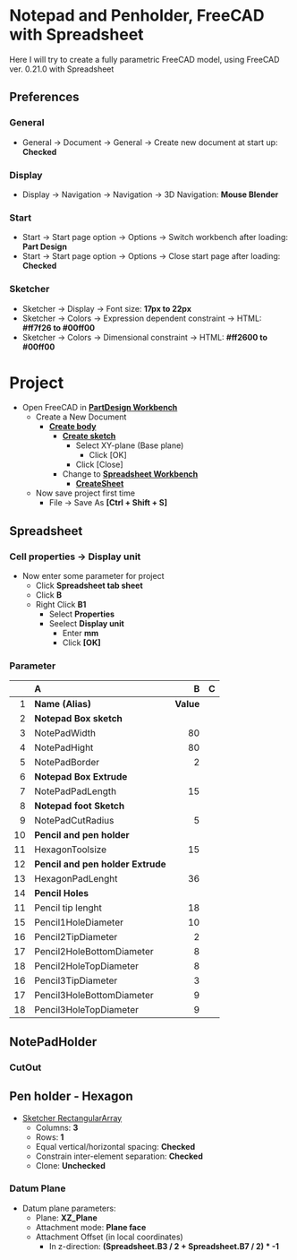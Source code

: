 # Notepad and Penholder, FreeCAD with Spreadsheet

Here I will try to create a fully parametric FreeCAD model, using FreeCAD ver. 0.21.0 with Spreadsheet

## Preferences

### General

* General -> Document -> General -> Create new document at start up: **Checked**

### Display

* Display -> Navigation -> Navigation -> 3D Navigation: **Mouse Blender**

### Start

* Start -> Start page option -> Options -> Switch workbench after loading: **Part Design**
* Start -> Start page option -> Options -> Close start page after loading: **Checked**

### Sketcher

* Sketcher -> Display -> Font size: **17px to 22px**
* Sketcher -> Colors -> Expression dependent constraint -> HTML: **#ff7f26 to #00ff00**
* Sketcher -> Colors -> Dimensional constraint -> HTML: **#ff2600 to #00ff00**

# Project

* Open FreeCAD in **[PartDesign Workbench](https://wiki.freecad.org/PartDesign_Workbench)**
  * Create a New Document
    * **[Create body](https://wiki.freecad.org/PartDesign_Body)**
      * **[Create sketch](https://wiki.freecad.org/PartDesign_NewSketch)**
        * Select XY-plane (Base plane)
          * Click [OK]
        * Click [Close]
      * Change to **[Spreadsheet Workbench](https://wiki.freecad.org/Spreadsheet_Workbench)**
        * **[CreateSheet](https://wiki.freecad.org/Spreadsheet_CreateSheet)**
  * Now save project first time
    * File -> Save As **[Ctrl + Shift + S]**

## Spreadsheet

### Cell properties -> Display unit

* Now enter some parameter for project
  * Click **Spreadsheet tab sheet**
  * Click **B** 
  * Right Click **B1**
    * Select **Properties**
    * Seelect **Display unit**
      * Enter **mm**
      * Click **[OK]**

### Parameter

||A|B|C|
|---:|:---|---:|:---:|
|1|**Name (Alias)**|**Value**||
|2|**Notepad Box sketch**|||
|3|NotePadWidth|80||
|4|NotePadHight|80 ||
|5|NotePadBorder|2||
|6|**Notepad Box Extrude**|||
|7|NotePadPadLength|15||
|8|**Notepad foot Sketch**|||
|9|NotePadCutRadius|5||
|10|**Pencil and pen holder**|||
|11|HexagonToolsize|15||
|12|**Pencil and pen holder Extrude**|||
|13|HexagonPadLenght|36||
|14|**Pencil Holes**|||
|11|Pencil tip lenght|18||
|15|Pencil1HoleDiameter|10||
|16|Pencil2TipDiameter|2||
|17|Pencil2HoleBottomDiameter|8||
|18|Pencil2HoleTopDiameter|8||
|16|Pencil3TipDiameter|3||
|17|Pencil3HoleBottomDiameter|9||
|18|Pencil3HoleTopDiameter|9||

## NotePadHolder

### CutOut

## Pen holder - Hexagon

* [Sketcher RectangularArray](https://wiki.freecad.org/Sketcher_RectangularArray)
  * Columns: **3**
  * Rows: **1**
  * Equal vertical/horizontal spacing: **Checked**
  * Constrain inter-element separation: **Checked**
  * Clone: **Unchecked**


### Datum Plane

* Datum plane parameters:
  * Plane: **XZ_Plane**
  * Attachment mode: **Plane face**
  * Attachment Offset (in local coordinates)
    * In z-direction: **(Spreadsheet.B3 / 2 + Spreadsheet.B7 / 2) * -1**

